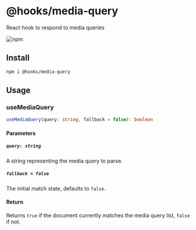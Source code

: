 # @hooks/media-query

React hook to respond to media queries

![npm](https://img.shields.io/npm/v/hooks/media-query?style=flat-square)

## Install

```bash
npm i @hooks/media-query
```

## Usage

### useMediaQuery

```ts
useMediaQuery(query: string, fallback = false): boolean
```

#### Parameters

##### `query: string`

A string representing the media query to parse.

##### `fallback = false`

The initial match state, defaults to `false`.

#### Return

Returns `true` if the document currently matches the media query list, `false` if not.
